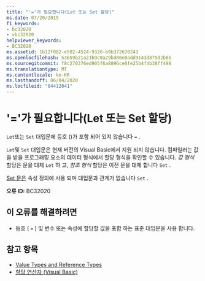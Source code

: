 ```yaml
---
title: "'='가 필요합니다(Let 또는 Set 할당)"
ms.date: 07/20/2015
f1_keywords:
- bc32020
- vbc32020
helpviewer_keywords:
- BC32020
ms.assetid: 1b12f082-e502-4524-9326-b9b372670243
ms.openlocfilehash: 53659b21a23b9c0a29bd80e0add9143d879d2b8b
ms.sourcegitcommit: f8c270376ed905f6a8896ce0fe25b4f4b38ff498
ms.translationtype: MT
ms.contentlocale: ko-KR
ms.lasthandoff: 06/04/2020
ms.locfileid: "84412041"
---
```

# <a name="-expected-let-or-set-assignment"></a>'='가 필요합니다(Let 또는 Set 할당)
`Let`또는 `Set` 대입문에 등호 ()가 포함 되어 있지 않습니다 `=` .  
  
 `Let`및 `Set` 대입문은 현재 버전의 Visual Basic에서 지원 되지 않습니다. 컴파일러는 값을 받을 프로그래밍 요소의 데이터 형식에서 할당 형식을 확인할 수 있습니다. *값 형식* 할당은 문을 대체 `Let` 하 고, *참조 형식* 할당은 이전 문을 대체 합니다 `Set` .  
  
 [Set 문은](../language-reference/statements/set-statement.md) 속성 정의에 사용 되며 대입문과 관계가 없습니다 `Set` .  
  
 **오류 ID:** BC32020  
  
## <a name="to-correct-this-error"></a>이 오류를 해결하려면  
  
- 등호 ( `=` ) 및 변수 또는 속성에 할당할 값을 포함 하는 표준 대입문을 사용 합니다.  
  
## <a name="see-also"></a>참고 항목

- [Value Types and Reference Types](../programming-guide/language-features/data-types/value-types-and-reference-types.md)
- [할당 연산자 (Visual Basic)](../language-reference/operators/assignment-operators.md)
